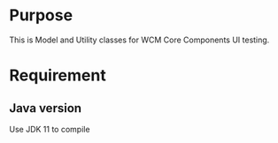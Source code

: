 # Purpose

This is Model and Utility classes for WCM Core Components UI testing.

# Requirement

## Java version
Use JDK 11 to compile
